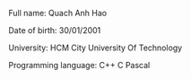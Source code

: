 Full name: Quach Anh Hao

Date of birth: 30/01/2001

University: HCM City University Of Technology

Programming language: C++ C Pascal

